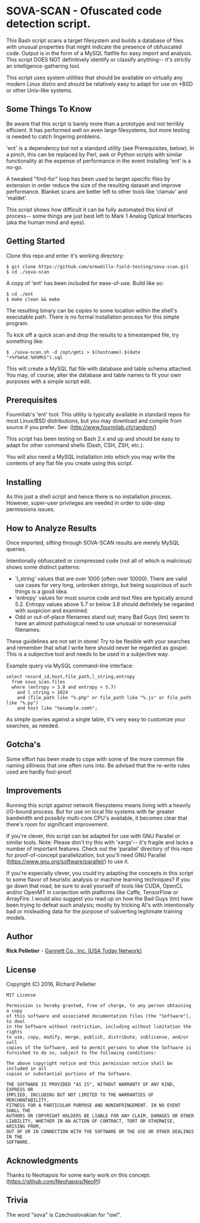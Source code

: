 # SOVA-SCAN - Ofuscated code detection script.

This Bash script scans a target filesystem and builds a database of files with unusual properties that might indicate the presence of obfuscated code. Output is in the form of a MySQL flatfile for easy import and analysis. This script DOES NOT definitively identify or classify anything-- it's strictly an intelligence-gathering tool.

This script uses system utilities that should be available on virtually any modern Linux distro and  should be relatively easy to adapt for use on *BSD or other Unix-like systems.

## Some Things To Know

Be aware that this script is barely more than a prototype and not terribly efficient. It has performed well on even large filesystems, but more testing is needed to catch lingering problems.

'ent' is a dependency but not a standard utility (see Prerequisites, below). In a pinch, this can be replaced by Perl, awk or Python scripts with similar functionality at the expense of performance in the event installing 'ent' is a no-go.

A tweaked "find-for" loop has been used to target specific files by extension in order reduce the size of the resulting dataset and improve performance. Blanket scans are better left to other tools like 'clamav' and 'maldet'.

This script shows how difficult it can be fully automated this kind of process-- some things are just best left to Mark 1 Analog Optical Interfaces (aka the human mind and eyes).

## Getting Started

Clone this repo and enter it's working directory:
```
$ git clone https://github.com/armadillo-field-testing/sova-scan.git
$ cd ./sova-scan
```

A copy of 'ent' has been included for ease-of-use. Build like so:
```
$ cd ./ent
$ make clean && make
```
The resulting binary can be copies to some location within the shell's executable path. There is no formal installation process for this simple program.

To kick off a quick scan and drop the results to a timestamped file, try something like:

```
$ ./sova-scan.sh -d /opt/gmti > $(hostname).$(date "+%Y%m%d.%H%M%S").sql
```

This will create a MySQL flat file with database and table schema attached. You may, of course, alter the database and table names to fit your own purposes with a simple script edit.

## Prerequisites

Fourmilab's 'ent' tool: This utility is typically available in standard repos for most Linux/BSD distributions, but you may download and compile from source if you prefer. See: (http://www.fourmilab.ch/random/)

This script has been testing on Bash 2.x and up and should be easy to adapt for other command shells (Dash, CSH, ZSH, etc.).

You will also need a MySQL installation into which you may write the contents of any flat file you create using this script.

## Installing

As this just a shell script and hence there is no installation process. However, super-user privileges are needed in order to side-step permissions issues.

## How to Analyze Results

Once imported, sifting through SOVA-SCAN results are merely MySQL queries.

Intentionally obfuscated or compressed code (not all of which is malicious) shows some distinct patterns:

* 'l_string' values that are over 1000 (often over 10000). There are valid use cases for very long, unbroken strings, but being suspicious of such things is a good idea.
* 'entropy' values for most source code and text files are typically around 5.2. Entropy values above 5.7 or below 3.8 should definitely be regarded with suspicion and examined.
* Odd or out-of-place filenames stand out; many Bad Guys (tm) seem to have an almost pathological need to use unusual or nonesensical filenames.

These guidelines are not set in stone! Try to be flexible with your searches and remember that what I write here should never be regarded as gospel. This is a subjective tool and needs to be used in a subjective way.

Example query via MySQL command-line interface:

```
select record_id,host,file_path,l_string,entropy
  from sova_scan.files
  where (entropy > 3.8 and entropy < 5.7)
    and l_string > 1024
    and (file_path like "%.php" or file_path like "%.js" or file_path like "%.py")
    and host like "%example.com%";
```

As simple queries against a single table, it's very easy to customize your searches, as needed.

## Gotcha's

Some effort has been made to cope with some of the more common file naming silliness that one often runs into. Be advised that the re-write rules used are hardly fool-proof.

## Improvements

Running this script against network filesystems means living with a heavily I/O-bound process. But for use on local file systems with far greater bandwidth and possibly multi-core CPU's available, it becomes clear that there's room for significant improvement.

If you're clever, this script can be adapted for use with GNU Parallel or similar tools. Note: Please don't try this with 'xargs'-- it's fragile and lacks a number of important features. Check out the 'parallel' directory of this repo for proof-of-concept parallelization, but you'll need GNU Parallel (https://www.gnu.org/software/parallel/) to use it.

If you're especially clever, you could try adapting the concepts in this script to some flavor of heuristic analysis or machine learning techniques? If you go down that road, be sure to avail yourself of tools like CUDA, OpenCL and/or OpenMT in conjection with platforms like Caffe, TensorFlow or ArrayFire. I would also suggest you read up on how the Bad Guys (tm) have been trying to defeat such analysis; mostly by tricking AI's with intentionally bad or misleading data for the purpose of subverting legitimate training models.

## Author

**Rick Pelletier** - [Gannett Co., Inc. (USA Today Network)](https://www.usatoday.com/)

## License

Copyright (C) 2016, Richard Pelletier

```
MIT License

Permission is hereby granted, free of charge, to any person obtaining a copy
of this software and associated documentation files (the "Software"), to deal
in the Software without restriction, including without limitation the rights
to use, copy, modify, merge, publish, distribute, sublicense, and/or sell
copies of the Software, and to permit persons to whom the Software is
furnished to do so, subject to the following conditions:

The above copyright notice and this permission notice shall be included in all
copies or substantial portions of the Software.

THE SOFTWARE IS PROVIDED "AS IS", WITHOUT WARRANTY OF ANY KIND, EXPRESS OR
IMPLIED, INCLUDING BUT NOT LIMITED TO THE WARRANTIES OF MERCHANTABILITY,
FITNESS FOR A PARTICULAR PURPOSE AND NONINFRINGEMENT. IN NO EVENT SHALL THE
AUTHORS OR COPYRIGHT HOLDERS BE LIABLE FOR ANY CLAIM, DAMAGES OR OTHER
LIABILITY, WHETHER IN AN ACTION OF CONTRACT, TORT OR OTHERWISE, ARISING FROM,
OUT OF OR IN CONNECTION WITH THE SOFTWARE OR THE USE OR OTHER DEALINGS IN THE
SOFTWARE.
```

## Acknowledgments

Thanks to Neohapsis for some early work on this concept. (https://github.com/Neohapsis/NeoPI)

## Trivia

The word "sova" is Czechoslovakian for "owl".
